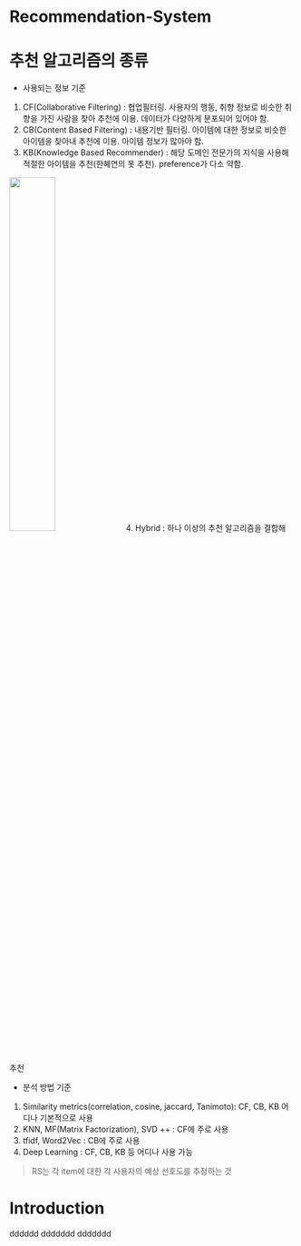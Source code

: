 # Recommendation-System

# 추천 알고리즘의 종류
* 사용되는 정보 기준
1. CF(Collaborative Filtering) : 협업필터링. 사용자의 행동, 취향 정보로 비슷한 취향을 가진 사람을 찾아 추천에 이용. 데이터가 다양하게 분포되어 있어야 함. 
2. CB(Content Based Filtering) : 내용기반 필터링. 아이템에 대한 정보로 비슷한 아이템을 찾아내 추천에 이용. 아이템 정보가 많아야 함.
3. KB(Knowledge Based Recommender) : 해당 도메인 전문가의 지식을 사용해 적절한 아이템을 추천(한혜연의 옷 추천). preference가 다소 약함. 
<img src="https://user-images.githubusercontent.com/46089347/67144796-eb2b5a00-f2b5-11e9-9cb9-b6dfaeedc058.png" width="40%">
4. Hybrid : 하나 이상의 추천 알고리즘을 결합해 추천

* 분석 방법 기준
1. Similarity metrics(correlation, cosine, jaccard, Tanimoto): CF, CB, KB 어디나 기본적으로 사용
2. KNN, MF(Matrix Factorization), SVD ++ : CF에 주로 사용
3. tfidf, Word2Vec : CB에 주로 사용
4. Deep Learning : CF, CB, KB 등 어디나 사용 가능

> RS는 각 item에 대한 각 사용자의 예상 선호도를 추정하는 것

# Introduction
  dddddd
  ddddddd
  ddddddd
